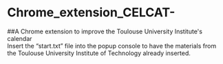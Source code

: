 # Chrome_extension_CELCAT-
##A Chrome extension to improve the Toulouse University Institute's calendar  
Insert the “start.txt” file into the popup console to have the materials from the Toulouse University Institute of Technology already inserted.    
